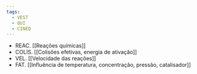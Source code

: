 ```yaml
---
tags:
  - VEST
  - QUI
  - CINEQ
---
```

- REAC. [[Reações químicas]]
- COLIS. [[Colisões efetivas, energia de ativação]]
- VEL. [[Velocidade das reações]]
- FAT. [[Influência de temperatura, concentração, pressão, catalisador]]